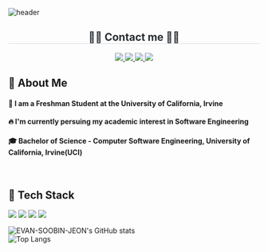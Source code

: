 <div>
  
  ![header](https://capsule-render.vercel.app/api?type=Blur&fontColor=d6ace6&height=300&section=header&text=Good%20to%20see%20you%20%F0%9F%A4%97&animation=blinking)


</div>  

  <div align="center">
  <h2 style="border-bottom: 1px solid #d8dee4; color: #282d33;"> 🧑‍💻 Contact me 🧑‍💻 </h2>
  <div align="center">
    <a href="https://www.instagram.com/evan_escn">
      <img src="https://img.shields.io/badge/Instagram-E4405F?style=for-the-badge&logo=Instagram&logoColor=white">
    </a>
    <a href="mailto:ejeon2@uci.edu">
      <img src="https://img.shields.io/badge/Gmail-EA4335?style=for-the-badge&logo=Gmail&logoColor=white">
    </a>
    <a href="https://www.linkedin.com/in/soobin-jeon-28070a2bb/">
      <img src="https://img.shields.io/badge/LinkedIn-0077B5?style=for-the-badge&logo=LinkedIn&logoColor=white">
    </a>
    <a href="https://discord.com/users/evan_escn">
      <img src="https://img.shields.io/badge/Discord-5865F2?style=for-the-badge&logo=discord&logoColor=white">
    </a>
  </div>
</div>
      
  ## 👀 About Me
  #### :raising_hand: I am a Freshman Student at the University of California, Irvine<br/>
  #### :fire: I'm currently persuing my academic interest in Software Engineering<br/>
  #### :mortar_board: Bachelor of Science - Computer Software Engineering, University of California, Irvine(UCI)
  <br/>
  
  ## 🧱 Tech Stack
  <!--Python-->
  <img src="https://img.shields.io/badge/Python-3776AB?style=flat-square&logo=Python&logoColor=white"/>
  <!--JavaScript-->
  <img src="https://img.shields.io/badge/JavaScript-F7DF1E?style=flat-square&logo=JavaScript&logoColor=white"/>
  <!--HTML5-->
  <img src="https://img.shields.io/badge/HTML5-E34F26?style=flat-square&logo=HTML5&logoColor=white"/>
  <!--CSS-->
  <img src="https://img.shields.io/badge/CSS3-1572B6?style=flat-square&logo=CSS3&logoColor=white"/>
  <br/>

  ![EVAN-SOOBIN-JEON's GitHub stats](https://github-readme-stats.vercel.app/api?username=evanjeon-hub&theme=radical)
  <br/>
  ![Top Langs](https://github-readme-stats.vercel.app/api/top-langs/?username=evanjeon-hub&size_weight=0.5&count_weight=0.5)

 </div>

<!--
**EvanJeon-hub/EvanJeon-hub** is a ✨ _special_ ✨ repository because its `README.md` (this file) appears on your GitHub profile.

